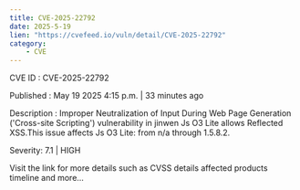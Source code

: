 ```yaml
---
title: CVE-2025-22792
date: 2025-5-19
lien: "https://cvefeed.io/vuln/detail/CVE-2025-22792"
category:
    - CVE
---
```


CVE ID : CVE-2025-22792

Published :  May 19
2025
4:15 p.m. | 33 minutes ago

Description : Improper Neutralization of Input During Web Page Generation ('Cross-site Scripting') vulnerability in jinwen Js O3 Lite allows Reflected XSS.This issue affects Js O3 Lite: from n/a through 1.5.8.2.

Severity: 7.1 | HIGH

Visit the link for more details
such as CVSS details
affected products
timeline
and more...
